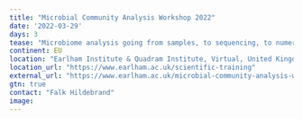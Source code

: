```yaml
---
title: "Microbial Community Analysis Workshop 2022"
date: '2022-03-29'
days: 3
tease: "Microbiome analysis going from samples, to sequencing, to numerical ecology analysis"
continent: EU
location: "Earlham Institute & Quadram Institute, Virtual, United Kingdom"
location_url: "https://www.earlham.ac.uk/scientific-training"
external_url: "https://www.earlham.ac.uk/microbial-community-analysis-workshop-2022"
gtn: true
contact: "Falk Hildebrand"
image: 
---
```

